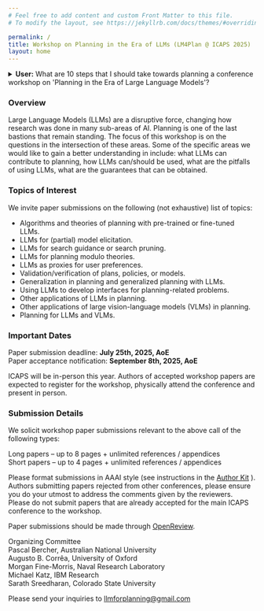 ```yaml
---
# Feel free to add content and custom Front Matter to this file.
# To modify the layout, see https://jekyllrb.com/docs/themes/#overriding-theme-defaults

permalink: /
title: Workshop on Planning in the Era of LLMs (LM4Plan @ ICAPS 2025)
layout: home
---
```


<details>
  <summary><strong>User:</strong> What are 10 steps that I should take towards planning a conference workshop on 'Planning in the Era of Large Language Models'?
  </summary>
 
<br>
 <strong>GPT4:</strong> Organizing a conference workshop on "Planning in the Era of Large Language Models" is an exciting endeavor. The topic is increasingly relevant, and there's a lot to consider both in terms of content and logistics. Here's a 10-step plan to get you started:

<br><br>Step 1: Clearly Define Objectives and Scope<br>
Start by identifying the objectives you want the workshop to achieve. Is it an academic forum, a practical skills-building workshop, or a networking event? The scope could range from ethical considerations to technical aspects, or could encompass all of these.

<br><br>Step 2: Identify Your Target Audience<br>
Who would benefit the most from your workshop? Academics, industry professionals, or students? The audience you target will inform many of your subsequent decisions, from speakers to the types of activities and presentations.

<br><br>Step 3: Assemble a Team<br>
Organizing a workshop is a complex task that usually requires a team. This may include co-chairs, volunteers, and administrative support. You'll need people to handle logistics, outreach, content creation, and day-of-event activities.

<br><br>Step 4: Secure Funding and Sponsorships<br>
The financial aspect is critical. You'll need to prepare a budget that includes venue costs, speakers' fees (if applicable), catering, equipment rentals, and marketing. Sponsorships can help cover some of these costs and add credibility to your event.

<br><br>Step 5: Decide on a Date and Location<br>
Choose a date that doesn't conflict with other major events in the same field. The location should be convenient for your target audience. Due to the global relevance of large language models, consider also offering a virtual participation option.

<br><br>Step 6: Call for Speakers and Topics<br>
Put out a call for papers or speakers, depending on the format of your workshop. You may also personally invite key figures in the field. Decide on the type of content you want (e.g., lectures, panel discussions, hands-on sessions).

<br><br>Step 7: Promote the Event<br>
Use social media, academic journals, and community outreach to promote the event. You could also partner with universities, companies, and online forums to get the word out.

<br><br>Step 8: Review Submissions and Confirm Speakers<br>
If you've called for papers or speaker proposals, you'll need a review process. This may involve peer reviews or an advisory committee. Confirm your speakers well in advance and provide them with any logistical information they may need.

<br><br>Step 9: Logistics and Rehearsal<br>
Prepare all the logistical details such as registration, badges, technical setup, and any workshop materials. If possible, do a dry run a day before the workshop to ensure that everything runs smoothly.

<br><br>Step 10: Conduct the Workshop and Collect Feedback<br>
On the day of the event, make sure you have a team to manage different aspects, from registration to managing Q&A sessions. After the event, send out surveys to collect feedback for future improvements.

<br><br>Remember to document the proceedings and share them with participants afterward, and perhaps consider publishing a summary or report to reach a wider audience and contribute to the field.

</details>


### Overview
Large Language Models (LLMs) are a disruptive force, changing how research was done in many sub-areas of AI. Planning is one of the last bastions that remain standing. The focus of this workshop is on the questions in the intersection of these areas. Some of the specific areas we would like to gain a better understanding in include: what LLMs can contribute to planning, how LLMs can/should be used, what are the pitfalls of using LLMs, what are the guarantees that can be obtained.

### Topics of Interest
We invite paper submissions on the following (not exhaustive) list of topics:

* Algorithms and theories of planning with pre-trained or fine-tuned LLMs.
* LLMs for (partial) model elicitation.
* LLMs for search guidance or search pruning.
* LLMs for planning modulo theories.
* LLMs as proxies for user preferences.
* Validation/verification of plans, policies, or models.
* Generalization in planning and generalized planning with LLMs.
* Using LLMs to develop interfaces for planning-related problems.
* Other applications of LLMs in planning.
* Other applications of large vision-language models (VLMs) in planning.
* Planning for LLMs and VLMs.

### Important Dates
Paper submission deadline: **July 25th, 2025, AoE**  
Paper acceptance notification: **September 8th, 2025, AoE**  

ICAPS will be in-person this year. Authors of accepted workshop papers are expected to register for the workshop, physically attend the conference and present in person.


### Submission Details
We solicit workshop paper submissions relevant to the above call of the following types:

Long papers – up to 8 pages + unlimited references / appendices  
Short papers – up to 4 pages + unlimited references / appendices  

Please format submissions in AAAI style (see instructions in the [Author Kit](https://aaai.org/authorkit25) ). Authors submitting papers rejected from other conferences, please ensure you do your utmost to address the comments given by the reviewers. Please do not submit papers that are already accepted for the main ICAPS conference to the workshop.


Paper submissions should be made through [OpenReview](https://openreview.net/group?id=icaps-conference.org/ICAPS/2025/Workshop/LM4Plan).

<!-- *Paper submissions portal coming soon*. -->

Organizing Committee  
Pascal Bercher, Australian National University  
Augusto B. Corrêa, University of Oxford  
Morgan Fine-Morris, Naval Research Laboratory  
Michael Katz, IBM Research  
Sarath Sreedharan, Colorado State University  

Please send your inquiries to [llmforplanning@gmail.com](mailto:llmforplanning@gmail.com)
